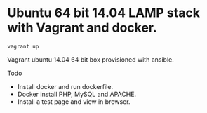 # Ubuntu 64 bit 14.04 LAMP stack with Vagrant and docker.

```
vagrant up
```

Vagrant ubuntu 14.04 64 bit box provisioned with ansible.

Todo
* Install docker and run dockerfile.
* Docker install PHP, MySQL and APACHE.
* Install a test page and view in browser.
